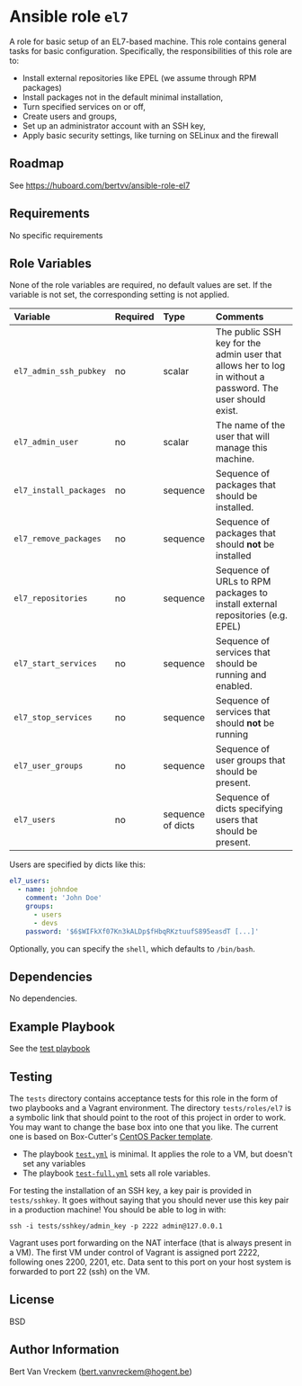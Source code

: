 # Ansible role `el7`

A role for basic setup of an EL7-based machine. This role contains general tasks for basic configuration. Specifically, the responsibilities of this role are to:

* Install external repositories like EPEL (we assume through RPM packages)
* Install packages not in the default minimal installation,
* Turn specified services on or off,
* Create users and groups,
* Set up an administrator account with an SSH key,
* Apply basic security settings, like turning on SELinux and the firewall

## Roadmap

See https://huboard.com/bertvv/ansible-role-el7

## Requirements

No specific requirements

## Role Variables

None of the role variables are required, no default values are set. If the variable is not set, the corresponding setting is not applied.

| Variable               | Required | Type              | Comments                                                                                                    |
| :---                   | :---     | :---              | :---                                                                                                        |
| `el7_admin_ssh_pubkey` | no       | scalar            | The public SSH key for the admin user that allows her to log in without a password. The user should exist.  |
| `el7_admin_user`       | no       | scalar            | The name of the user that will manage this machine.                                                         |
| `el7_install_packages` | no       | sequence          | Sequence of packages that should be installed.                                                              |
| `el7_remove_packages`  | no       | sequence          | Sequence of packages that should **not** be installed                                                       |
| `el7_repositories`     | no       | sequence          | Sequence of URLs to RPM packages to install external repositories (e.g. EPEL)                               |
| `el7_start_services`   | no       | sequence          | Sequence of services that should be running and enabled.                                                    |
| `el7_stop_services`    | no       | sequence          | Sequence of services that should **not** be running                                                         |
| `el7_user_groups`      | no       | sequence          | Sequence of user groups that should be present.                                                             |
| `el7_users`            | no       | sequence of dicts | Sequence of dicts specifying users that should be present. |

Users are specified by dicts like this:

```Yaml
el7_users:
  - name: johndoe
    comment: 'John Doe'
    groups:
      - users
      - devs
    password: '$6$WIFkXf07Kn3kALDp$fHbqRKztuufS895easdT [...]'
```

Optionally, you can specify the `shell`, which defaults to `/bin/bash`.

## Dependencies

No dependencies.

## Example Playbook

See the [test playbook](https://github.com/bertvv/ansible-role-el7/blob/master/tests/test_full.yml)

## Testing

The `tests` directory contains acceptance tests for this role in the form of two playbooks and a Vagrant environment. The directory `tests/roles/el7` is a symbolic link that should point to the root of this project in order to work. You may want to change the base box into one that you like. The current one is based on Box-Cutter's [CentOS Packer template](https://github.com/box-cutter/centos-vm).

- The playbook [`test.yml`](tests/test.yml) is minimal. It applies the role to a VM, but doesn't set any variables
- The playbook [`test-full.yml`](tests/test_full.yml) sets all role variables.

For testing the installation of an SSH key, a key pair is provided in `tests/sshkey`. It goes without saying that you should never use this key pair in a production machine! You should be able to log in with:

```
ssh -i tests/sshkey/admin_key -p 2222 admin@127.0.0.1
```

Vagrant uses port forwarding on the NAT interface (that is always present in a VM). The first VM under control of Vagrant is assigned port 2222, following ones 2200, 2201, etc. Data sent to this port on your host system is forwarded to port 22 (ssh) on the VM.

## License

BSD

## Author Information

Bert Van Vreckem (bert.vanvreckem@hogent.be)

